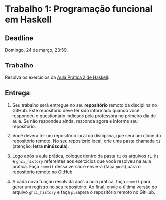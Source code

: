 # Trabalho 1: Programação funcional em Haskell

## Deadline

Domingo, 24 de março, 23:59.

## Trabalho

Resolva os exercícios da [Aula Prática 2 de Haskell](../../praticas/funcional/haskell02).

## Entrega

 1. Seu trabalho será entregue no seu **repositório** remoto da disciplina no GitHub. Este repositório deve ter sido informado quando você respondeu o questionário indicado pela professora no primeiro dia de aula. Se não respondeu ainda, responda agora e informe seu repositório.

 2. Você deverá ter um repositório local da disciplina, que será um clone do repositório remoto. No seu repositório local, crie uma pasta chamada `t1` (atenção: **letra minúscula**).

 3. Logo após a aula prática, coloque dentro da pasta `t1` os arquivos `t1.hs` e `ghci_history` referentes aos exercícios que você resolveu na aula prática. Faça `commit` dessa versão e envie-a (faça `push`) para o repositório remoto no GitHub. 

 4. A cada nova função resolvida após a aula prática, faça `commit` para gerar um registro no seu repositório. Ao final, envie a última versão do arquivo `ghci_history` e faça `push`para o repositório remoto no GitHub.
